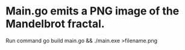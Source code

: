 # Main.go emits a PNG image of the Mandelbrot fractal.

Run command go build main.go && ./main.exe >filename.png